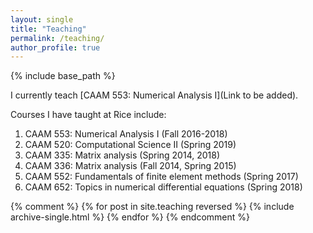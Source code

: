 ```yaml
---
layout: single
title: "Teaching"
permalink: /teaching/
author_profile: true
---
```


{% include base_path %}

I currently teach [CAAM 553: Numerical Analysis I](Link to be added).

Courses I have taught at Rice include:

1. CAAM 553: Numerical Analysis I (Fall 2016-2018)
1. CAAM 520: Computational Science II (Spring 2019)
1. CAAM 335: Matrix analysis (Spring 2014, 2018) 
1. CAAM 336: Matrix analysis (Fall 2014, Spring 2015) 
1. CAAM 552: Fundamentals of finite element methods (Spring 2017) 
1. CAAM 652: Topics in numerical differential equations (Spring 2018) 

{% comment %} 
{% for post in site.teaching reversed %}
  {% include archive-single.html %}
{% endfor %}
{% endcomment %}
